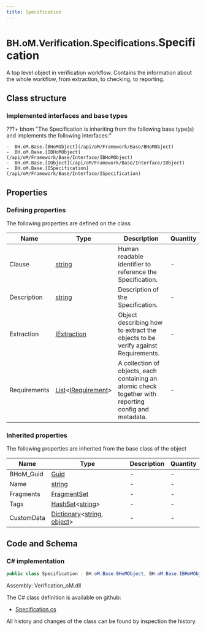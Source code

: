 ```yaml
---
title: Specification
---
```


# <small>BH.oM.Verification.Specifications.</small>**Specification**

A top level object in verification workflow. Contains the information about the whole workflow, from extraction, to checking, to reporting.

## Class structure

### Implemented interfaces and base types

???+ bhom "The Specification is inheriting from the following base type(s) and implements the following interfaces:"

    -  BH.oM.Base.[BHoMObject](/api/oM/Framework/Base/BHoMObject)
    -  BH.oM.Base.[IBHoMObject](/api/oM/Framework/Base/Interface/IBHoMObject)
    -  BH.oM.Base.[IObject](/api/oM/Framework/Base/Interface/IObject)
    -  BH.oM.Base.[ISpecification](/api/oM/Framework/Base/Interface/ISpecification)


## Properties



### Defining properties

The following properties are defined on the class

| Name             | Type             | Description      | Quantity         |
|------------------|------------------|------------------|------------------|
| Clause | [string](https://learn.microsoft.com/en-us/dotnet/api/System.String?view=netstandard-2.0) | Human readable identifier to reference the Specification. | - |
| Description | [string](https://learn.microsoft.com/en-us/dotnet/api/System.String?view=netstandard-2.0) | Description of the Specification. | - |
| Extraction | [IExtraction](/api/oM/Framework/Verification/Extraction/Interfaces/IExtraction) | Object describing how to extract the objects to be verify against Requirements. | - |
| Requirements | [List](https://learn.microsoft.com/en-us/dotnet/api/System.Collections.Generic.List-1?view=netstandard-2.0)&lt;[IRequirement](/api/oM/Framework/Verification/Requirements/Interfaces/IRequirement)&gt; | A collection of objects, each containing an atomic check together with reporting config and metadata. | - |


### Inherited properties
The following properties are inherited from the base class of the object

| Name             | Type             | Description      | Quantity         |
|------------------|------------------|------------------|------------------|
| BHoM_Guid | [Guid](https://learn.microsoft.com/en-us/dotnet/api/System.Guid?view=netstandard-2.0) | - | - |
| Name | [string](https://learn.microsoft.com/en-us/dotnet/api/System.String?view=netstandard-2.0) | - | - |
| Fragments | [FragmentSet](/api/oM/Framework/Base/FragmentSet) | - | - |
| Tags | [HashSet](https://learn.microsoft.com/en-us/dotnet/api/System.Collections.Generic.HashSet-1?view=netstandard-2.0)&lt;[string](https://learn.microsoft.com/en-us/dotnet/api/System.String?view=netstandard-2.0)&gt; | - | - |
| CustomData | [Dictionary](https://learn.microsoft.com/en-us/dotnet/api/System.Collections.Generic.Dictionary-2?view=netstandard-2.0)&lt;[string](https://learn.microsoft.com/en-us/dotnet/api/System.String?view=netstandard-2.0), [object](https://learn.microsoft.com/en-us/dotnet/api/System.Object?view=netstandard-2.0)&gt; | - | - |


## Code and Schema

### C# implementation

``` C# title="C#"
public class Specification : BH.oM.Base.BHoMObject, BH.oM.Base.IBHoMObject, BH.oM.Base.IObject, BH.oM.Base.ISpecification
```

Assembly: Verification_oM.dll

The C# class definition is available on github:

- [Specification.cs](https://github.com/BHoM/BHoM/blob/develop/Verification_oM/Specifications\Specification.cs)

All history and changes of the class can be found by inspection the history.
